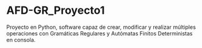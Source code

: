 # AFD-GR_Proyecto1
Proyecto en Python, software capaz de crear, modificar y realizar múltiples operaciones con Gramáticas Regulares y Autómatas Finitos Deterministas en consola.
